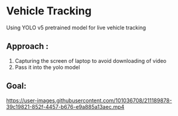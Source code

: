 # Vehicle Tracking

Using YOLO v5 pretrained model for live vehicle tracking


## Approach :
1. Capturing the screen of laptop to avoid downloading of video
2. Pass it into the yolo model

## Goal:




https://user-images.githubusercontent.com/101036708/211189878-39c19821-852f-4457-b676-e9a885a13aec.mp4

